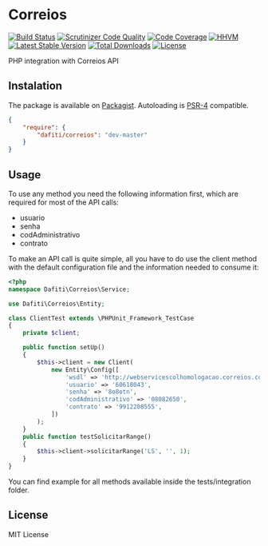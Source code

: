 # Correios
[![Build Status](https://img.shields.io/travis/dafiti/correios/master.svg?style=flat-square)](https://travis-ci.org/dafiti/correios)
[![Scrutinizer Code Quality](https://img.shields.io/scrutinizer/g/dafiti/correios/master.svg?style=flat-square)](https://scrutinizer-ci.com/g/dafiti/correios/?branch=master)
[![Code Coverage](https://img.shields.io/scrutinizer/coverage/g/dafiti/correios/master.svg?style=flat-square)](https://scrutinizer-ci.com/g/dafiti/correios/?branch=master)
[![HHVM](https://img.shields.io/hhvm/dafiti/correios.svg)](https://travis-ci.org/dafiti/correios)
[![Latest Stable Version](https://img.shields.io/packagist/v/dafiti/correios.svg?style=flat-square)](https://packagist.org/packages/dafiti/correios)
[![Total Downloads](https://img.shields.io/packagist/dt/dafiti/correios.svg?style=flat-square)](https://packagist.org/packages/dafiti/correios)
[![License](https://img.shields.io/packagist/l/dafiti/correios.svg?style=flat-square)](https://packagist.org/packages/dafiti/correios)

PHP integration with Correios API

## Instalation
The package is available on [Packagist](http://packagist.org/packages/dafiti/correios).
Autoloading is [PSR-4](https://github.com/php-fig/fig-standards/blob/master/accepted/PSR-4-autoloader.md) compatible.

```json
{
    "require": {
        "dafiti/correios": "dev-master"
    }
}
```


## Usage
To use any method you need the following information first, which are required
for most of the API calls:

* usuario
* senha
* codAdministrativo
* contrato

To make an API call is quite simple, all you have to do use the client method
with the default configuration file and the information needed to consume it:

```php
<?php
namespace Dafiti\Correios\Service;

use Dafiti\Correios\Entity;

class ClientTest extends \PHPUnit_Framework_TestCase
{
    private $client;

    public function setUp()
    {
        $this->client = new Client(
            new Entity\Config([
                'wsdl' => 'http://webservicescolhomologacao.correios.com.br/ScolWeb/WebServiceScol?wsdl',
                'usuario' => '60618043',
                'senha' => '8o8otn',
                'codAdministrativo' => '08082650',
                'contrato' => '9912208555',
            ])
        );
    }
    public function testSolicitarRange()
    {
        $this->client->solicitarRange('LS', '', 1);
    }
}

```

You can find example for all methods available inside the tests/integration
folder.

## License

MIT License
